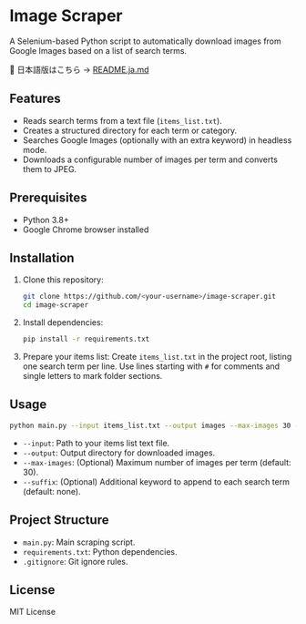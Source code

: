 # Image Scraper

A Selenium-based Python script to automatically download images from Google Images based on a list of search terms.

📄 日本語版はこちら → [README.ja.md](README.ja.md)

## Features

- Reads search terms from a text file (`items_list.txt`).
- Creates a structured directory for each term or category.
- Searches Google Images (optionally with an extra keyword) in headless mode.
- Downloads a configurable number of images per term and converts them to JPEG.

## Prerequisites

- Python 3.8+
- Google Chrome browser installed

## Installation

1. Clone this repository:

   ```bash
   git clone https://github.com/<your-username>/image-scraper.git
   cd image-scraper
   ```

2. Install dependencies:

   ```bash
   pip install -r requirements.txt
   ```

3. Prepare your items list:
   Create `items_list.txt` in the project root, listing one search term per line. Use lines starting with `#` for comments and single letters to mark folder sections.

## Usage

```bash
python main.py --input items_list.txt --output images --max-images 30 --suffix "underwater"
```

- `--input`: Path to your items list text file.
- `--output`: Output directory for downloaded images.
- `--max-images`: (Optional) Maximum number of images per term (default: 30).
- `--suffix`: (Optional) Additional keyword to append to each search term (default: none).

## Project Structure

- `main.py`: Main scraping script.
- `requirements.txt`: Python dependencies.
- `.gitignore`: Git ignore rules.

## License

MIT License

```

```
